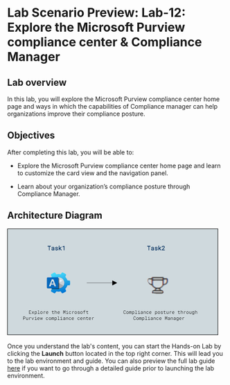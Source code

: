 # Lab Scenario Preview: Lab-12: Explore the Microsoft Purview compliance center & Compliance Manager

## Lab overview

In this lab, you will explore the Microsoft Purview compliance center home page and ways in which the capabilities of Compliance manager can help organizations improve their compliance posture.

## Objectives

After completing this lab, you will be able to:

- Explore the Microsoft Purview compliance center home page and learn to customize the card view and the navigation panel. 

- Learn about your organization’s compliance posture through Compliance Manager.

## Architecture Diagram

![](../images/preview12.png)

Once you understand the lab's content, you can start the Hands-on Lab by clicking the **Launch** button located in the top right corner. This will lead you to the lab environment and guide. You can also preview the full lab guide [here](https://experience.cloudlabs.ai/#/labguidepreview/138a16af-5c3a-474e-9373-9dd108a29d92) if you want to go through a detailed guide prior to launching the lab environment.
